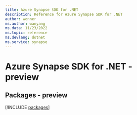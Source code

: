 ```yaml
---
title: Azure Synapse SDK for .NET
description: Reference for Azure Synapse SDK for .NET
author: wonner
ms.author: wanyang
ms.data: 11/23/2022
ms.topic: reference
ms.devlang: dotnet
ms.service: synapse
---
```

# Azure Synapse SDK for .NET - preview
## Packages - preview
[!INCLUDE [packages](synapse-index.md)]